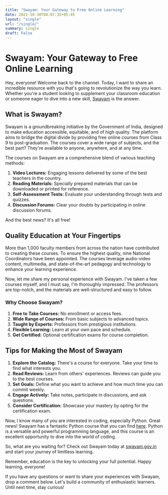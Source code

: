 ```yaml
---
title: "Swayam: Your Gateway to Free Online Learning"
date: 2022-10-30T08:07:35+05:45
layout: "single"
url: "/single/"
summary: single
draft: False
---
```


# Swayam: Your Gateway to Free Online Learning
Hey, everyone! Welcome back to the channel. Today, I want to share an incredible resource with you that's going to revolutionize the way you learn. Whether you're a student looking to supplement your classroom education or someone eager to dive into a new skill, [Swayam](https://swayam.gov.in/) is the answer.

## What is Swayam?

Swayam is a groundbreaking initiative by the Government of India, designed to make education accessible, equitable, and of high quality. The platform aims to bridge the digital divide by providing free online courses from Class 9 to post-graduation. The courses cover a wide range of subjects, and the best part? They're available to anyone, anywhere, and at any time.

The courses on Swayam are a comprehensive blend of various teaching methods:

1. **Video Lectures:** Engaging lessons delivered by some of the best teachers in the country.
2. **Reading Materials:** Specially prepared materials that can be downloaded or printed for reference.
3. **Self-Assessment Tests:** Evaluate your understanding through tests and quizzes.
4. **Discussion Forums:** Clear your doubts by participating in online discussion forums.

And the best news? It's all free!

## Quality Education at Your Fingertips

More than 1,000 faculty members from across the nation have contributed to creating these courses. To ensure the highest quality, nine National Coordinators have been appointed. The courses leverage audio-video content, multimedia, and state-of-the-art pedagogy and technology to enhance your learning experience.

Now, let me share my personal experience with Swayam. I've taken a few courses myself, and I must say, I'm thoroughly impressed. The professors are top-notch, and the materials are well-structured and easy to follow.

### Why Choose Swayam?

1. **Free to Take Courses:** No enrollment or access fees.
2. **Wide Range of Courses:** From basic subjects to advanced topics.
3. **Taught by Experts:** Professors from prestigious institutions.
4. **Flexible Learning:** Learn at your own pace and schedule.
5. **Get Certified:** Optional certification exams for course completion.

## Tips for Making the Most of Swayam

1. **Explore the Catalog:** There's a course for everyone. Take your time to find what interests you.
2. **Read Reviews:** Learn from others' experiences. Reviews can guide you to the best courses.
3. **Set Goals:** Define what you want to achieve and how much time you can commit weekly.
4. **Engage Actively:** Take notes, participate in discussions, and ask questions.
5. **Consider Certification:** Showcase your mastery by opting for the certification exam.

Now, I know many of you are interested in coding, especially Python. Great news! Swayam has a fantastic Python course that you can find [here](https://swayam.gov.in/explorer?searchText=python). Python is a versatile and powerful programming language, and this course is an excellent opportunity to dive into the world of coding.

So, what are you waiting for? Check out Swayam today at [swayam.gov.in](https://swayam.gov.in/) and start your journey of limitless learning.

Remember, education is the key to unlocking your full potential. Happy learning, everyone!

If you have any questions or want to share your experiences with Swayam, drop a comment below. Let's build a community of enthusiastic learners. Until next time, stay curious!


